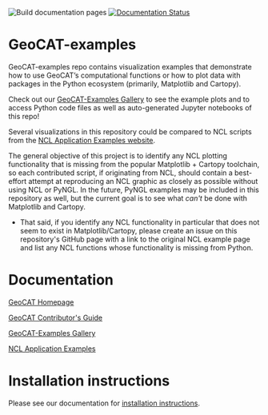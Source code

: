 ![Build documentation pages](https://github.com/NCAR/GeoCAT-examples/workflows/Build%20documentation%20pages/badge.svg)
[![Documentation Status](https://readthedocs.org/projects/geocat-examples/badge/?version=latest)](https://geocat-examples.readthedocs.io/en/latest/?badge=latest)


# GeoCAT-examples

GeoCAT-examples repo contains visualization examples that demonstrate how to use GeoCAT’s computational functions 
or how to plot data with packages in the Python ecosystem (primarily, Matplotlib and Cartopy).

Check out our [GeoCAT-Examples Gallery](https://geocat-examples.readthedocs.io/en/latest/) to see the example plots 
and to access Python code files as well as auto-generated Jupyter notebooks of this repo!

Several visualizations in this repository could be compared to NCL scripts from the 
[NCL Application Examples website](https://ncl.ucar.edu/Applications/).

The general objective of this project is to identify any NCL plotting functionality that is missing from 
the popular Matplotlib + Cartopy toolchain, so each contributed script, if originating from NCL, should 
contain a best-effort attempt at reproducing an NCL graphic as closely as possible without using NCL or PyNGL. 
In the future, PyNGL examples may be included in this repository as well, but the current goal is to see what 
*can't* be done with Matplotlib and Cartopy.

   - That said, if you identify any NCL functionality in particular that does not seem to exist in 
   Matplotlib/Cartopy, please create an issue on this repository's GitHub page with a link to the 
   original NCL example page and list any NCL functions whose functionality is missing from Python.


# Documentation

[GeoCAT Homepage](https://geocat.ucar.edu/)

[GeoCAT Contributor's Guide](https://geocat.ucar.edu/pages/contributing.html)

[GeoCAT-Examples Gallery](https://geocat-examples.readthedocs.io)

[NCL Application Examples](https://ncl.ucar.edu/Applications/)


# Installation instructions

Please see our documentation for [installation instructions](https://github.com/NCAR/geocat-examples/INSTALLATION.md). 
